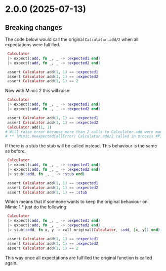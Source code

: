 # 2.0.0 (2025-07-13)

## Breaking changes

The code below would call the original `Calculator.add/2` when all expectations were fulfilled.

```elixir
 Calculator
 |> expect(:add, fn _, _ -> :expected1 end)
 |> expect(:add, fn _, _ -> :expected2 end)

 assert Calculator.add(1, 1) == :expected1
 assert Calculator.add(1, 1) == :expected2
 assert Calculator.add(1, 1) == 2
```

Now with Mimic 2 this will raise:

```elixir
 Calculator
 |> expect(:add, fn _, _ -> :expected1 end)
 |> expect(:add, fn _, _ -> :expected2 end)

 assert Calculator.add(1, 1) == :expected1
 assert Calculator.add(1, 1) == :expected2
 Calculator.add(1, 1)
# Will raise error because more than 2 calls to Calculator.add were made and there is no stub
# ** (Mimic.UnexpectedCallError) Calculator.add/2 called in process #PID<.*> but expectations are fully fulfilled
```

If there is a stub the stub will be called instead. This behaviour is the same as before.

```elixir
 Calculator
 |> expect(:add, fn _, _ -> :expected1 end)
 |> expect(:add, fn _, _ -> :expected2 end)
 |> stub(:add, fn _, _ -> :stub end)

 assert Calculator.add(1, 1) == :expected1
 assert Calculator.add(1, 1) == :expected2
 assert Calculator.add(1, 1) == :stub
```

Which means that if someone wants to keep the original behaviour on Mimic 1.* just do the following:

```elixir
 Calculator
 |> expect(:add, fn _, _ -> :expected1 end)
 |> expect(:add, fn _, _ -> :expected2 end)
 |> stub(:add, fn x, y -> call_original(Calculator, :add, [x, y]) end)

 assert Calculator.add(1, 1) == :expected1
 assert Calculator.add(1, 1) == :expected2
 assert Calculator.add(1, 1) == 2
```

This way once all expectations are fulfilled the original function is called again.
